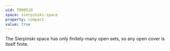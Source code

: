 ```yaml
---
uid: T000510
space: sierpinski-space
property: compact
value: true
---
```

The Sierpinski space has only finitely-many open sets, so any open cover is itself finite.

